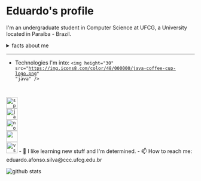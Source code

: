 # Eduardo's profile  

I'm an undergraduate student in Computer Science at UFCG, a University located in Paraiba - Brazil.


<details>
<summary>facts about me</summary>  
- I like watching anime. The very first I watched was Naruto.<br>
- I like watching series as well.<br>  
- I like watching amv on youtube.<br>  
</details>

___

- Technologies I'm into: 
<code><img height="30" src="https://img.icons8.com/color/48/000000/java-coffee-cup-logo.png" "java" />
<img height="30" src="https://img.icons8.com/color/48/000000/spring-logo.png" alt="spring framework" />
<img height="30" src="https://img.icons8.com/color/48/000000/javascript.png" alt="javascript" />
<img height="30" src="https://img.icons8.com/color/48/000000/nodejs.png" alt="nodejs" />
<img height="30" src="https://img.icons8.com/color/48/000000/intellij-idea.png" "intellij" />
<img height="30" src="https://img.icons8.com/fluent/48/000000/visual-studio-code-2019.png" alt="vscode" /></code>
- 🤔 I like learning new stuff and I'm determined.
- 📫 How to reach me: eduardo.afonso.silva@ccc.ufcg.edu.br


![github stats](https://github-readme-stats.vercel.app/api?username=eduardonunes5&show_icons=true&hide_border=true)
